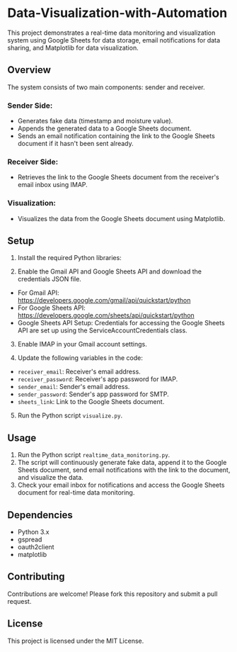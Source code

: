 # Data-Visualization-with-Automation

This project demonstrates a real-time data monitoring and visualization system using Google Sheets for data storage, email notifications for data sharing, and Matplotlib for data visualization.

## Overview

The system consists of two main components: sender and receiver.

### Sender Side:
- Generates fake data (timestamp and moisture value).
- Appends the generated data to a Google Sheets document.
- Sends an email notification containing the link to the Google Sheets document if it hasn't been sent already.

### Receiver Side:
- Retrieves the link to the Google Sheets document from the receiver's email inbox using IMAP.

### Visualization:
- Visualizes the data from the Google Sheets document using Matplotlib.

## Setup

1. Install the required Python libraries:

2. Enable the Gmail API and Google Sheets API and download the credentials JSON file.
- For Gmail API: https://developers.google.com/gmail/api/quickstart/python
- For Google Sheets API: https://developers.google.com/sheets/api/quickstart/python
- Google Sheets API Setup:
Credentials for accessing the Google Sheets API are set up using the ServiceAccountCredentials class.

3. Enable IMAP in your Gmail account settings.

4. Update the following variables in the code:
- `receiver_email`: Receiver's email address.
- `receiver_password`: Receiver's app password for IMAP.
- `sender_email`: Sender's email address.
- `sender_password`: Sender's app password for SMTP.
- `sheets_link`: Link to the Google Sheets document.

5. Run the Python script `visualize.py`.

## Usage

1. Run the Python script `realtime_data_monitoring.py`.
2. The script will continuously generate fake data, append it to the Google Sheets document, send email notifications with the link to the document, and visualize the data.
3. Check your email inbox for notifications and access the Google Sheets document for real-time data monitoring.

## Dependencies

- Python 3.x
- gspread
- oauth2client
- matplotlib

## Contributing

Contributions are welcome! Please fork this repository and submit a pull request.

## License

This project is licensed under the MIT License.
